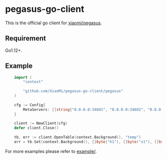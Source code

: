 # pegasus-go-client

This is the official go client for [xiaomi/pegasus](https://github.com/XiaoMi/pegasus).

## Requirement

Go1.12+.

## Example

```go
    import (
        "context"
        
    	"github.com/XiaoMi/pegasus-go-client/pegasus"
    )
    
    cfg := Config{
        MetaServers: []string{"0.0.0.0:34601", "0.0.0.0:34602", "0.0.0.0:34603"},
    }
    
    client := NewClient(cfg)
    defer client.Close()
    
    tb, err := client.OpenTable(context.Background(), "temp")
    err = tb.Set(context.Background(), []byte("h1"), []byte("s1"), []byte("v1"))
```

For more examples please refer to [example/](example/main.go).
